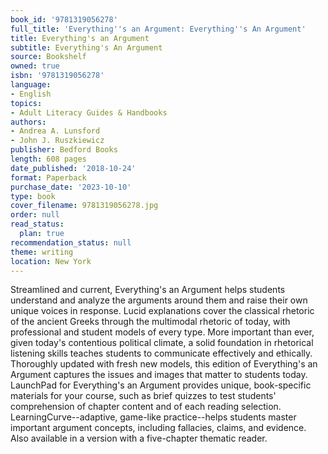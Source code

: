 ```yaml
---
book_id: '9781319056278'
full_title: 'Everything''s an Argument: Everything''s An Argument'
title: Everything's an Argument
subtitle: Everything's An Argument
source: Bookshelf
owned: true
isbn: '9781319056278'
language:
- English
topics:
- Adult Literacy Guides & Handbooks
authors:
- Andrea A. Lunsford
- John J. Ruszkiewicz
publisher: Bedford Books
length: 608 pages
date_published: '2018-10-24'
format: Paperback
purchase_date: '2023-10-10'
type: book
cover_filename: 9781319056278.jpg
order: null
read_status:
  plan: true
recommendation_status: null
theme: writing
location: New York
---
```

Streamlined and current, Everything's an Argument helps students understand and analyze the arguments around them and raise their own unique voices in response. Lucid explanations cover the classical rhetoric of the ancient Greeks through the multimodal rhetoric of today, with professional and student models of every type. More important than ever, given today's contentious political climate, a solid foundation in rhetorical listening skills teaches students to communicate effectively and ethically. Thoroughly updated with fresh new models, this edition of Everything's an Argument captures the issues and images that matter to students today.
LaunchPad for Everything's an Argument provides unique, book-specific materials for your course, such as brief quizzes to test students' comprehension of chapter content and of each reading selection. LearningCurve--adaptive, game-like practice--helps students master important argument concepts, including fallacies, claims, and evidence.
Also available in a version with a five-chapter thematic reader.

